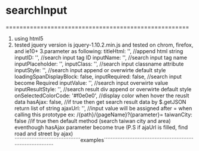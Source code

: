# searchInput
=====================================================

1. using html5
2. tested jquery version is jquery-1.10.2.min.js and tested on chrom, firefox, and ie10+
3.parameter as following:
 	    titleHtml: '',                             //append html string
            inputID: '',                               //search input tag ID
            inputName: '',                             //search input tag name
            inputPlaceholder: '',
            inputClass: '',                            //search input classname attribute
            inputStyle: '',                            //search input append or overwirte default style
            loadingSpanDisplayBlock: false,
            inputRequired: false,                      //search input become Required
            inputValue: '',                            //search input overwirte value
            inputResultStyle: '',                      //search result div append or overwirte default style
            onSelectedColorCode: '#f0e0e0',            //display color when hover the reuslt data
            hasAjax: false,                            //if true then get search result data by $.getJSON return list of string
            ajaxUrl: '',                               //input value will be assigned after = when calling this prototype ex: /{path}/{pageName}?{parameter}=
            taiwanCity: false                          //if true then default method (search taiwan city and area) eventhough hasAjax parameter become true (P.S if ajaUrl is filled, find road and street by ajax)
```````````````````````````````````````examples````````````````````````````````````````````````````````````````````````````
<div id="companyDiv" style="float: left; position: relative"></div>
<div id="addressDiv" style="float: left; position: relative"></div>
<div id="notitleDiv" style="float: left; position: relative"></div>
<div id="editAddressDiv" style="position:relative;"></div>
    
<script type="text/javascript">
	$('#companyDiv').searchInput({
	   titleHtml: '公司別: ',
	   inputID: 'company',
	   inputName: 'company',
	   hasAjax: true,
	   ajaxUrl: '/API/getCompanyName.aspx?CompanyName='
	});
	
	$('#addressDiv').searchInput({
            titleHtml: '<div>姓名</div>',
            inputID: 'name',
            inputName: 'name',
	    inputValue: 'myName',  // inputValue: '' same as not declare
            inputResultStyle: 'max-height:300px;'
        });
	
	$('#notitleDiv').searchInput({
            titleHtml: '地址 ',
            inputPlaceholder: '城市和區域',
            inputID: 'address',
            inputName: 'address',
            inputStyle: 'width:500px;font-size:larger;padding:10px;',
            inputResultStyle: 'font-size:larger;',
            onSelectedColorCode: 'lightblue',
            taiwanCity: true
        });
	
	$('#notitleDiv').searchInput({
                inputPlaceholder: '地址提示只有顯示縣市和區',
                inputID: 'Address',
                inputName: 'Address',
                inputStyle: 'width:500px;padding:5px;background-color: #f0f0f0;',
                inputResultStyle: 'width:510px;left:13px;font-size: 11pt;background-color: #f0f0f0;',
                taiwanCity: true,
                ajaxUrl: '/API/getAddressByOrderAddress.aspx?address='
        });
	
	$('#editAddressDiv').searchInput({
            inputPlaceholder: '地址提示只有顯示縣市和區',
            inputID: 'editAddress',
            inputName: 'editAddress',
            inputValue: '{Address}',
            loadingSpanDisplayBlock: true,
            inputResultStyle: 'width:510px;left:0px;font-size: 11pt;background-color: #f0f0f0;',
            taiwanCity: true,
            ajaxUrl: '/API/getAddressByOrderAddress.aspx?address='
        });
</script>
```
